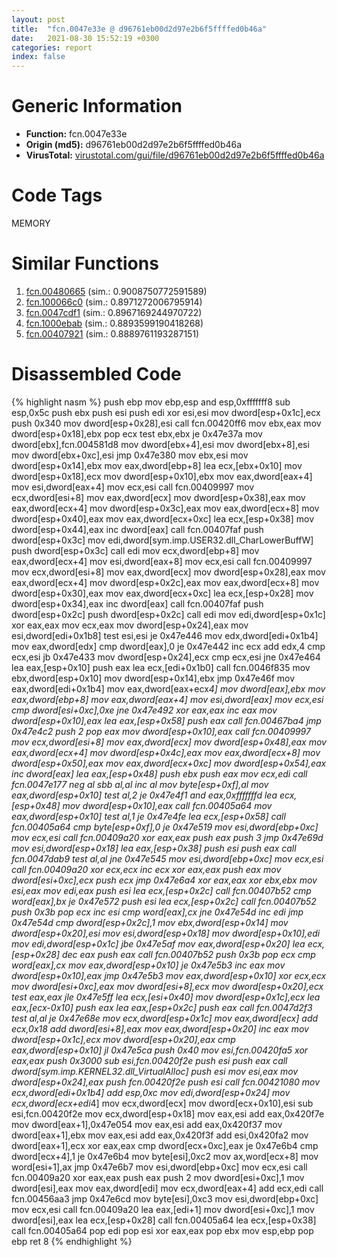 ```yaml
---
layout: post
title:  "fcn.0047e33e @ d96761eb00d2d97e2b6f5ffffed0b46a"
date:   2021-08-30 15:52:19 +0300
categories: report
index: false
---
```


# Generic Information
- **Function:** fcn.0047e33e
- **Origin (md5):** d96761eb00d2d97e2b6f5ffffed0b46a
- **VirusTotal:** [virustotal.com/gui/file/d96761eb00d2d97e2b6f5ffffed0b46a][virustotal_ref]

# Code Tags
<span class="tag" id="MEMORY">MEMORY</span>


# Similar Functions

1. [fcn.00480665][similar_1_ref] (sim.: 0.9008750772591589)
2. [fcn.100066c0][similar_2_ref] (sim.: 0.8971272006795914)
3. [fcn.0047cdf1][similar_3_ref] (sim.: 0.8967169244970722)
4. [fcn.1000ebab][similar_4_ref] (sim.: 0.8893599190418268)
5. [fcn.00407921][similar_5_ref] (sim.: 0.8889761193287151)


# Disassembled Code

{% highlight nasm %}
push ebp
mov ebp,esp
and esp,0xfffffff8
sub esp,0x5c
push ebx
push esi
push edi
xor esi,esi
mov dword[esp+0x1c],ecx
push 0x340
mov dword[esp+0x28],esi
call fcn.00420ff6
mov ebx,eax
mov dword[esp+0x18],ebx
pop ecx
test ebx,ebx
je 0x47e37a
mov dword[ebx],fcn.004581d8
mov dword[ebx+4],esi
mov dword[ebx+8],esi
mov dword[ebx+0xc],esi
jmp 0x47e380
mov ebx,esi
mov dword[esp+0x14],ebx
mov eax,dword[ebp+8]
lea ecx,[ebx+0x10]
mov dword[esp+0x18],ecx
mov dword[esp+0x10],ebx
mov eax,dword[eax+4]
mov esi,dword[eax+4]
mov ecx,esi
call fcn.00409997
mov ecx,dword[esi+8]
mov eax,dword[ecx]
mov dword[esp+0x38],eax
mov eax,dword[ecx+4]
mov dword[esp+0x3c],eax
mov eax,dword[ecx+8]
mov dword[esp+0x40],eax
mov eax,dword[ecx+0xc]
lea ecx,[esp+0x38]
mov dword[esp+0x44],eax
inc dword[eax]
call fcn.00407faf
push dword[esp+0x3c]
mov edi,dword[sym.imp.USER32.dll_CharLowerBuffW]
push dword[esp+0x3c]
call edi
mov ecx,dword[ebp+8]
mov eax,dword[ecx+4]
mov esi,dword[eax+8]
mov ecx,esi
call fcn.00409997
mov ecx,dword[esi+8]
mov eax,dword[ecx]
mov dword[esp+0x28],eax
mov eax,dword[ecx+4]
mov dword[esp+0x2c],eax
mov eax,dword[ecx+8]
mov dword[esp+0x30],eax
mov eax,dword[ecx+0xc]
lea ecx,[esp+0x28]
mov dword[esp+0x34],eax
inc dword[eax]
call fcn.00407faf
push dword[esp+0x2c]
push dword[esp+0x2c]
call edi
mov edi,dword[esp+0x1c]
xor eax,eax
mov ecx,eax
mov dword[esp+0x24],eax
mov esi,dword[edi+0x1b8]
test esi,esi
je 0x47e446
mov edx,dword[edi+0x1b4]
mov eax,dword[edx]
cmp dword[eax],0
je 0x47e442
inc ecx
add edx,4
cmp ecx,esi
jb 0x47e433
mov dword[esp+0x24],ecx
cmp ecx,esi
jne 0x47e464
lea eax,[esp+0x10]
push eax
lea ecx,[edi+0x1b0]
call fcn.0046f835
mov ebx,dword[esp+0x10]
mov dword[esp+0x14],ebx
jmp 0x47e46f
mov eax,dword[edi+0x1b4]
mov eax,dword[eax+ecx*4]
mov dword[eax],ebx
mov eax,dword[ebp+8]
mov eax,dword[eax+4]
mov esi,dword[eax]
mov ecx,esi
cmp dword[esi+0xc],0xe
jne 0x47e492
xor eax,eax
inc eax
mov dword[esp+0x10],eax
lea eax,[esp+0x58]
push eax
call fcn.00467ba4
jmp 0x47e4c2
push 2
pop eax
mov dword[esp+0x10],eax
call fcn.00409997
mov ecx,dword[esi+8]
mov eax,dword[ecx]
mov dword[esp+0x48],eax
mov eax,dword[ecx+4]
mov dword[esp+0x4c],eax
mov eax,dword[ecx+8]
mov dword[esp+0x50],eax
mov eax,dword[ecx+0xc]
mov dword[esp+0x54],eax
inc dword[eax]
lea eax,[esp+0x48]
push ebx
push eax
mov ecx,edi
call fcn.0047e177
neg al
sbb al,al
inc al
mov byte[esp+0xf],al
mov eax,dword[esp+0x10]
test al,2
je 0x47e4f1
and eax,0xfffffffd
lea ecx,[esp+0x48]
mov dword[esp+0x10],eax
call fcn.00405a64
mov eax,dword[esp+0x10]
test al,1
je 0x47e4fe
lea ecx,[esp+0x58]
call fcn.00405a64
cmp byte[esp+0xf],0
je 0x47e519
mov esi,dword[ebp+0xc]
mov ecx,esi
call fcn.00409a20
xor eax,eax
push eax
push 3
jmp 0x47e69d
mov esi,dword[esp+0x18]
lea eax,[esp+0x38]
push esi
push eax
call fcn.0047dab9
test al,al
jne 0x47e545
mov esi,dword[ebp+0xc]
mov ecx,esi
call fcn.00409a20
xor ecx,ecx
inc ecx
xor eax,eax
push eax
mov dword[esi+0xc],ecx
push ecx
jmp 0x47e6a4
xor eax,eax
xor ebx,ebx
mov esi,eax
mov edi,eax
push esi
lea ecx,[esp+0x2c]
call fcn.00407b52
cmp word[eax],bx
je 0x47e572
push esi
lea ecx,[esp+0x2c]
call fcn.00407b52
push 0x3b
pop ecx
inc esi
cmp word[eax],cx
jne 0x47e54d
inc edi
jmp 0x47e54d
cmp dword[esp+0x2c],1
mov ebx,dword[esp+0x14]
mov dword[esp+0x20],esi
mov esi,dword[esp+0x18]
mov dword[esp+0x10],edi
mov edi,dword[esp+0x1c]
jbe 0x47e5af
mov eax,dword[esp+0x20]
lea ecx,[esp+0x28]
dec eax
push eax
call fcn.00407b52
push 0x3b
pop ecx
cmp word[eax],cx
mov eax,dword[esp+0x10]
je 0x47e5b3
inc eax
mov dword[esp+0x10],eax
jmp 0x47e5b3
mov eax,dword[esp+0x10]
xor ecx,ecx
mov dword[esi+0xc],eax
mov dword[esi+8],ecx
mov dword[esp+0x20],ecx
test eax,eax
jle 0x47e5ff
lea ecx,[esi+0x40]
mov dword[esp+0x1c],ecx
lea eax,[ecx-0x10]
push eax
lea eax,[esp+0x2c]
push eax
call fcn.0047d2f3
test al,al
je 0x47e68e
mov ecx,dword[esp+0x1c]
mov eax,dword[ecx]
add ecx,0x18
add dword[esi+8],eax
mov eax,dword[esp+0x20]
inc eax
mov dword[esp+0x1c],ecx
mov dword[esp+0x20],eax
cmp eax,dword[esp+0x10]
jl 0x47e5ca
push 0x40
mov esi,fcn.00420fa5
xor eax,eax
push 0x3000
sub esi,fcn.00420f2e
push esi
push eax
call dword[sym.imp.KERNEL32.dll_VirtualAlloc]
push esi
mov esi,eax
mov dword[esp+0x24],eax
push fcn.00420f2e
push esi
call fcn.00421080
mov ecx,dword[edi+0x1b4]
add esp,0xc
mov edi,dword[esp+0x24]
mov ecx,dword[ecx+edi*4]
mov ecx,dword[ecx]
mov dword[ecx+0x10],esi
sub esi,fcn.00420f2e
mov ecx,dword[esp+0x18]
mov eax,esi
add eax,0x420f7e
mov dword[eax+1],0x47e054
mov eax,esi
add eax,0x420f37
mov dword[eax+1],ebx
mov eax,esi
add eax,0x420f3f
add esi,0x420fa2
mov dword[eax+1],ecx
xor eax,eax
cmp dword[ecx+0xc],eax
je 0x47e6b4
cmp dword[ecx+4],1
je 0x47e6b4
mov byte[esi],0xc2
mov ax,word[ecx+8]
mov word[esi+1],ax
jmp 0x47e6b7
mov esi,dword[ebp+0xc]
mov ecx,esi
call fcn.00409a20
xor eax,eax
push eax
push 2
mov dword[esi+0xc],1
mov dword[esi],eax
mov eax,dword[edi]
mov ecx,dword[eax+4]
add ecx,edi
call fcn.00456aa3
jmp 0x47e6cd
mov byte[esi],0xc3
mov esi,dword[ebp+0xc]
mov ecx,esi
call fcn.00409a20
lea eax,[edi+1]
mov dword[esi+0xc],1
mov dword[esi],eax
lea ecx,[esp+0x28]
call fcn.00405a64
lea ecx,[esp+0x38]
call fcn.00405a64
pop edi
pop esi
xor eax,eax
pop ebx
mov esp,ebp
pop ebp
ret 8
{% endhighlight %}


[similar_1_ref]: /report/fcn.00480665@d96761eb00d2d97e2b6f5ffffed0b46a
[similar_2_ref]: /report/fcn.100066c0@4c3818fdf32d89a09257dbc9d3e142ea
[similar_3_ref]: /report/fcn.0047cdf1@d96761eb00d2d97e2b6f5ffffed0b46a
[similar_4_ref]: /report/fcn.1000ebab@e5d49e0823e602f2ee948ac39d32c1eb
[similar_5_ref]: /report/fcn.00407921@44e1ffcf4e71f4505c09d520fd75f1e4
[virustotal_ref]: https://www.virustotal.com/gui/file/d96761eb00d2d97e2b6f5ffffed0b46a